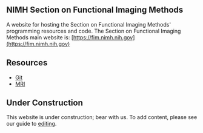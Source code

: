 ## NIMH Section on Functional Imaging Methods
A website for hosting the Section on Functional Imaging Methods' programming
resources and code.
The Section on Functional Imaging Methods main website is: [https://fim.nimh.nih.gov](https://fim.nimh.nih.gov)

## Resources

- [Git][1]
- [MRI][2]


## Under Construction
This website is under construction; bear with us.
To add content, please see our guide to [editing][3].

[1]: <git.md>
[2]: <mri.md>
[3]: <editing.md>
